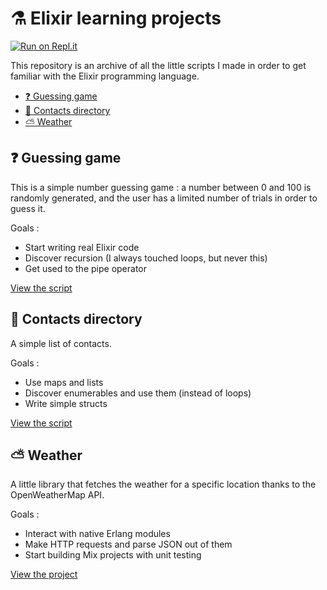 # ⚗ Elixir learning projects

[![Run on Repl.it](https://repl.it/badge/github/theovidal/elixir-learning)](https://repl.it/github/theovidal/elixir-learning)

This repository is an archive of all the little scripts I made in order to get familiar with the Elixir programming language.

- [❓ Guessing game](#-guessing-game)
- [📔 Contacts directory](#-contacts-directory)
- [⛅ Weather](#-weather)

## ❓ Guessing game

This is a simple number guessing game : a number between 0 and 100 is randomly generated, and the user has a limited number of trials in order to guess it.

Goals :

- Start writing real Elixir code
- Discover recursion (I always touched loops, but never this)
- Get used to the pipe operator

[View the script](./guessing_game.exs)

## 📔 Contacts directory

A simple list of contacts.

Goals :

- Use maps and lists
- Discover enumerables and use them (instead of loops)
- Write simple structs

[View the script](./contacts.exs)

## ⛅ Weather

A little library that fetches the weather for a specific location thanks to the OpenWeatherMap API.

Goals :

- Interact with native Erlang modules
- Make HTTP requests and parse JSON out of them
- Start building Mix projects with unit testing

[View the project](./weather)
